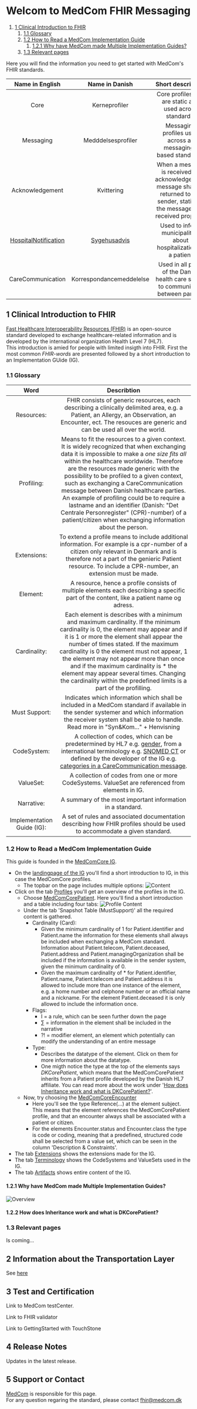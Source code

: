 # Welcom to MedCom FHIR Messaging

1. [1 Clinical Introduction to FHIR](#1-clinical-introduction-to-fhir)
    1. [1.1 Glossary](#11-glossary)
    2. [1.2 How to Read a MedCom Implementation Guide](#12-how-to-read-a-medcom-implementation-guide)
        1. [1.2.1 Why have MedCom made Multiple Implementation Guides?](#121-why-have-medcom-made-multiple-implementation-guides)
    3. [1.3 Relevant pages](#13-relevant-pages)

Here you will find the information you need to get started with MedCom's FHIR standards. 

| Name in English | Name in Danish |                            Short description                      |
|:---------------:|:--------------:|:-----------------------------------------------------------------:|
| Core | Kerneprofiler  | Core profiles that are static and used across standards.             |
| Messaging | Medddelsesprofiler | Messaging profiles used across all messaging-based standards.             |
| Acknowledgement | Kvittering  | When a message is received an acknowledgement message shall be returned to the sender, stating if the message was received properly.             |
| [HospitalNotification](https://tmsmedcom.github.io/GitHubPagesTest/) | [Sygehusadvis](https://tmsmedcom.github.io/GitHubPagesTest/) | Used to inform municipalities about hospitalization of a patient             |
| CareCommunication | Korrespondancemeddelelse | Used in all parts of the Danish health care sector to communicate between parties.             |

## 1 Clinical Introduction to FHIR

[Fast Healthcare Interoperability Resources (FHIR)](https://www.hl7.org/fhir/) is an open-source standard developed to exchange healthcare-related information and is developed by the international organization Health Level 7 (HL7). <br> 
This introduction is amied for people with limited insigth into FHIR. First the most common _FHIR-words_ are presented followed by a short introduction to an Implementation GUide (IG). 

### 1.1 Glossary

|  Word  |  Describtion  |
|:------:|:-------------:|
|  Resources:  | FHIR consists of generic resources, each describing a clinically delimited area, e.g. a Patient, an Allergy, an Observation, an Encounter, ect. The resouces are generic and can be used all over the world. |
|  Profiling:  | Means to fit the resources to a given context. It is widely recognized that when exchanging data it is impossible to make a _one size fits all_ within the healthcare worldwide. Therefore are the resources made generic with the possibility to be profiled to a given context, such as exchanging a CareCommunication message between Danish healthcare parties. An example of profiling could be to require a lastname and an identifier (Danish: "Det Centrale Personregister" (CPR)-number) of a patient/citizen when exchanging information about the person. |
|  Extensions:  | To extend a profile means to include additional information. For example is a cpr-number of a citizen only relevant in Denmark and is therefore not a part of the genieric Patient resource. To include a CPR-number, an extension must be made. |
|  Element:  | A resource, hence a profile consists of multiple elements each describing a specific part of the content, like a patient name og adress. |
|  Cardinality:  | Each element is describes with a minimum and maximum cardinality. If the minimum cardinality is 0, the element may appear and if it is 1 or more the element shall appear the number of times stated. If the maximum cardinality is 0 the element must not appear, 1 the element may not appear more than once and if the maximum cardinality is * the element may appear several times. Changing the cardinality within the predefined limits is a part of the profilling.|
|  Must Support:  | Indicates which information which shall be included in a MedCom standard if available in the sender systemer and which information the receiver system shall be able to handle. Read more in "Syn&Kom..." + Henvisning |
|  CodeSystem:  | A collection of codes, which can be predetermined by HL7 e.g. [gender](http://hl7.org/fhir/R4/valueset-administrative-gender.html), from a international terminology e.g. [SNOMED CT](https://browser.ihtsdotools.org/?) or defined by the developer of the IG e.g. [categories in a CareCommunication message](https://build.fhir.org/ig/hl7dk/dk-medcom-carecommunication/CodeSystem-medcom-careCommunication-categoryCodes.html).  |
|  ValueSet:  | A collection of codes from one or more CodeSystems. ValueSet are referenced from elements in IG. |
|  Narrative:  | A summary of the most important information in a standard.  |
|  Implementation Guide (IG):  | A set of rules and associated documentation describing how FHIR profiles should be used to accommodate a given standard. |
<!-- 
__Resources:__ FHIR consists of generic resources, each describing a clinically delimited area, e.g. a Patient, an Allergy, an Observation, an Encounter, ect. The resouces are generic and can be used all over the world.<br>
__Profiling:__ Means to fit the resources to a given context. It is widely recognized that when exchaning data it is impossible to make a _one size fits all_ within healthcare worldwide. Therefore are the resources made generic with the possibility to be profiled to fit a given context, such as exchanging a CareCommunication message between Danish healthcare parties. An example of profiling could be to require a lastname and an identifier (a cpr.-number) of a patient when exchanging information about the person.<br>
To create a MedCom FHIR standard it is nessecary to select multiple relevant resources and profile these to the context. <br>
__Extensions:__ To extend a profile to include additional information. For example is cpr-number of a citizen only relevant in Denmark and is therefore not a part of the genieric Patient resource. To include a cpr-number, an extension must be made. <br>
__Must Support:__ Indicates which information which shall be included in a MedCom standard if available in the sender systemer and which information the receiver system shall be able to handle. Read more in "Syn&Kom..."<br>
__Element:__ A resource, hence a profile consists of multiple elements each describing a specific part of the content, like a patient name og adress.  <br>
__Cardinality:__ Each element is describes with a minimum and maximum cardinality (abreviation in the IG: Card). If the minimum cardinality is 0, the element may appear and if it is 1 or more the element shall appear the number of times stated. If the maximum cardinality is 0 the element must not appear, 1 the element not not appear more than once and if it is * the element may appear several times. <br>
__Implementation Guide (IG):__ A set of rules and associated documentation describing how FHIR profiles should be used to accommodate a given standard.  -->

### 1.2 How to Read a MedCom Implementation Guide

This guide is founded in the [MedComCore IG](https://build.fhir.org/ig/hl7dk/dk-medcom-core/). 

* On the [landingpage of the IG](https://build.fhir.org/ig/hl7dk/dk-medcom-core/) you'll find a short introduction to IG, in this case the MedComCore profiles. 
    * The topbar on the page includes multiple options: 
    ![Content](/assets/images/IG-content.png)
* Click on the tab [Profiles](https://build.fhir.org/ig/hl7dk/dk-medcom-core/profiles.html) you'll get an overview of the profiles in the IG. 
    * Choose [MedComCorePatient](https://build.fhir.org/ig/hl7dk/dk-medcom-core/StructureDefinition-medcom-core-patient.html). Here you'll find a short introduction and a table including four tabs: 
    ![Profile Content](/assets/images/ProfileContent.png)
    * Under the tab 'Snapshot Table (MustSupport)' all the required content is gathered. 
        * Cardinality (Card):
            * Given the minimum cardinality of 1 for Patient.identifier and Patient.name the information for these elements shall always be included when exchanging a MedCom standard. Information about Patient.telecom, Patient.deceased, Patient.address and Patient.managingOrganization shall be included if the information is available in the sender system, given the minimum cardinality of 0. 
            * Given the maximum cardinality of * for Patient.identifier, Patient.name, Patient.telecom and Patient.address it is allowed to include more than one instance of the element, e.g. a home number and celphone number or an official name and a nickname. For the element Patient.deceased it is only allowed to include the information once. 
        * Flags: 
            * I = a rule, which can be seen further down the page
            * &sum; = information in the element shall be included in the narrative
            * ?! = modifier element, an element which potentially can modify the understanding of an entire message
        * Type: 
            * Describes the datatype of the element. Click on them for more information about the datatype. 
            * One migth notice the type at the top of the elements says _DKCorePatient_, which means that the MedComCorePatient inherits from a Patient profile developed by the Danish HL7 affiliate. You can read more about the work under '[How does Inheritance work and what is DKCorePatient?](#how-does-inheritance-work-and-what-is-dk-core-profiles)'.
    * Now, try choosing the [MedComCoreEncounter](https://build.fhir.org/ig/hl7dk/dk-medcom-core/StructureDefinition-medcom-core-encounter.html)
        * Here you'll see the type Reference(...) at the element subject. This means that the element references the MedComCorePatient profile, and that an encounter always shall be associated with a patient or citizen. 
        * For the elements Encounter.status and Encounter.class the type is code or coding, meaning that a predefined, structured code shall be selected from a value set, which can be seen in the column 'Description & Constraints'.  
* The tab [Extensions](https://build.fhir.org/ig/hl7dk/dk-medcom-core/extensions.html) shows the extensions made for the IG. 
* The tab [Terminology](https://build.fhir.org/ig/hl7dk/dk-medcom-core/terminology.html) shows the CodeSystems and ValueSets used in the IG.
* The tab [Artifacts](https://build.fhir.org/ig/hl7dk/dk-medcom-core/artifacts.html) shows entire content of the IG.


#### 1.2.1 Why have MedCom made Multiple Implementation Guides?

![Overview](/assets/images/Overview-IGs.png)

#### 1.2.2 How does Inheritance work and what is DKCorePatient? 

### 1.3 Relevant pages

Is coming...

## 2 Information about the Transportation Layer

See [here](/assets/documents/MedComs_FHIR-meddelelser_og_forsendelseskuvert.md)


## 3 Test and Certification

Link to MedCom testCenter. 

Link to FHIR validator 

Link to GettingStarted with TouchStone 

## 4 Release Notes

Updates in the latest release. 

## 5 Support or Contact

[MedCom](https://www.medcom.dk/) is responsible for this page.  
For any question regaring the standard, please contact <fhir@medcom.dk>